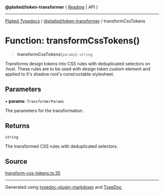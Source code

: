 **@plaited/token-transformer** ( [Readme](../README.md) \| API )

***

[Plaited Typedocs](../../../modules.md) / [@plaited/token-transformer](../modules.md) / transformCssTokens

# Function: transformCssTokens()

> **transformCssTokens**(`params`): `string`

Transforms design tokens into CSS rules with deduplicated selectors on :host.
These rules are to be used with design token custom element and applied to
it's shadow root's constructable stylesheet.

## Parameters

▪ **params**: `TransformerParams`

The parameters for the transformation.

## Returns

`string`

The transformed CSS rules with deduplicated selectors.

## Source

[transform-css-tokens.ts:35](https://github.com/plaited/plaited/blob/b0dd907/libs/token-transformer/src/transform-css-tokens.ts#L35)

***

Generated using [typedoc-plugin-markdown](https://www.npmjs.com/package/typedoc-plugin-markdown) and [TypeDoc](https://typedoc.org/)
